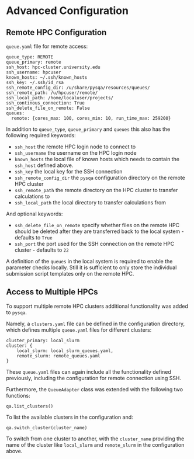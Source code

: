 # Advanced Configuration

## Remote HPC Configuration
`queue.yaml` file for remote access: 
```
queue_type: REMOTE
queue_primary: remote
ssh_host: hpc-cluster.university.edu
ssh_username: hpcuser
known_hosts: ~/.ssh/known_hosts
ssh_key: ~/.ssh/id_rsa
ssh_remote_config_dir: /u/share/pysqa/resources/queues/
ssh_remote_path: /u/hpcuser/remote/
ssh_local_path: /home/localuser/projects/
ssh_continous_connection: True
ssh_delete_file_on_remote: False
queues:
  remote: {cores_max: 100, cores_min: 10, run_time_max: 259200}
```
In addition to `queue_type`, `queue_primary` and `queues` this also has the following required keywords:

* `ssh_host` the remote HPC login node to connect to 
* `ssh_username` the username on the HPC login node
* `known_hosts` the local file of known hosts which needs to contain the `ssh_host` defined above.
* `ssh_key` the local key for the SSH connection 
* `ssh_remote_config_dir` the `pysqa` configuration directory on the remote HPC cluster
* `ssh_remote_path` the remote directory on the HPC cluster to transfer calculations to 
* `ssh_local_path` the local directory to transfer calculations from 

And optional keywords: 

* `ssh_delete_file_on_remote` specify whether files on the remote HPC should be deleted after they are transferred back to the local system - defaults to `True`
* `ssh_port` the port used for the SSH connection on the remote HPC cluster - defaults to `22`

A definition of the `queues` in the local system is required to enable the parameter checks locally. Still it is sufficient to only store the individual submission script templates only on the remote HPC.  

## Access to Multiple HPCs 
To support multiple remote HPC clusters additional functionality was added to `pysqa`. 

Namely, a `clusters.yaml` file can be defined in the configuration directory, which defines multiple `queue.yaml` files for different clusters: 
```
cluster_primary: local_slurm
cluster: {
    local_slurm: local_slurm_queues.yaml,
    remote_slurm: remote_queues.yaml
}
```
These `queue.yaml` files can again include all the functionality defined previously, including the configuration for remote connection using SSH. 

Furthermore, the `QueueAdapter` class was extended with the following two functions: 
```
qa.list_clusters()
```
To list the available clusters in the configuration and: 
```
qa.switch_cluster(cluster_name)
```
To switch from one cluster to another, with the `cluster_name` providing the name of the cluster like `local_slurm` and `remote_slurm` in the configuration above. 